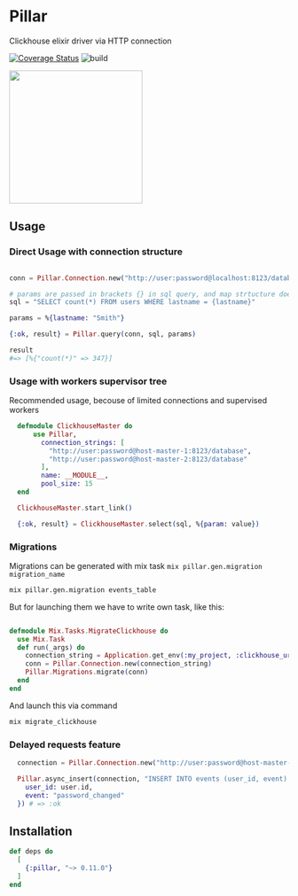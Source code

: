 # Pillar

Clickhouse elixir driver via HTTP connection

[![Coverage Status](https://coveralls.io/repos/github/sofakingworld/pillar/badge.svg?branch=master)](https://coveralls.io/github/sofakingworld/pillar?branch=master)
![build](https://github.com/CatTheMagician/pillar/workflows/Elixir%20CI/badge.svg)

<img src="https://sofakingworld.github.io/pillar.png" width="240">

## Usage

### Direct Usage with connection structure

```elixir

conn = Pillar.Connection.new("http://user:password@localhost:8123/database")

# params are passed in brackets {} in sql query, and map strtucture does fill query by values
sql = "SELECT count(*) FROM users WHERE lastname = {lastname}"

params = %{lastname: "Smith"}

{:ok, result} = Pillar.query(conn, sql, params)

result 
#=> [%{"count(*)" => 347}]

```

### Usage with workers supervisor tree

Recommended usage, becouse of limited connections and supervised workers

```elixir
  defmodule ClickhouseMaster do
      use Pillar, 
        connection_strings: [
          "http://user:password@host-master-1:8123/database",
          "http://user:password@host-master-2:8123/database"
        ],
        name: __MODULE__,
        pool_size: 15
  end

  ClickhouseMaster.start_link()

  {:ok, result} = ClickhouseMaster.select(sql, %{param: value})
```
### Migrations

Migrations can be generated with mix task `mix pillar.gen.migration migration_name`

```bash
mix pillar.gen.migration events_table
```

But for launching them we have to write own task, like this:
```elixir

defmodule Mix.Tasks.MigrateClickhouse do
  use Mix.Task
  def run(_args) do
    connection_string = Application.get_env(:my_project, :clickhouse_url)  
    conn = Pillar.Connection.new(connection_string)
    Pillar.Migrations.migrate(conn)
  end
end
```

And launch this via command
```bash
mix migrate_clickhouse
```

### Delayed requests feature

```elixir
  connection = Pillar.Connection.new("http://user:password@host-master-1:8123/database")

  Pillar.async_insert(connection, "INSERT INTO events (user_id, event) SELECT {user_id}, {event}", %{
    user_id: user.id,
    event: "password_changed"
  }) # => :ok
```

## Installation

```elixir
def deps do
  [
    {:pillar, "~> 0.11.0"}
  ]
end
```
